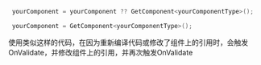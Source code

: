 ```csharp
 yourComponent = yourComponent ?? GetComponent<yourComponentType>();
```
```csharp
 yourComponent = GetComponent<yourComponentType>();
```
使用类似这样的代码，在因为重新编译代码或修改了组件上的引用时，会触发OnValidate，并修改组件上的引用，并再次触发OnValidate